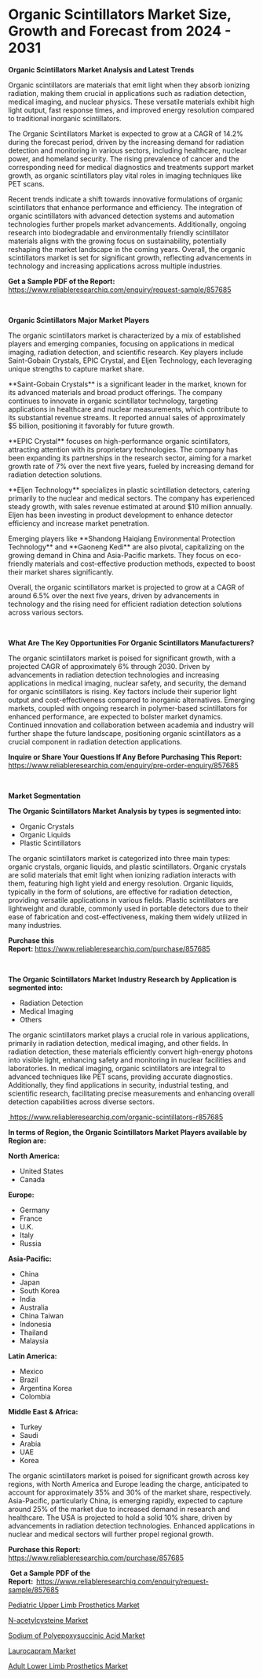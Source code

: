 <p><h1>Organic Scintillators Market Size, Growth and Forecast from 2024 - 2031</h1></p><p><strong>Organic Scintillators Market Analysis and Latest Trends</strong></p>
<p><p>Organic scintillators are materials that emit light when they absorb ionizing radiation, making them crucial in applications such as radiation detection, medical imaging, and nuclear physics. These versatile materials exhibit high light output, fast response times, and improved energy resolution compared to traditional inorganic scintillators. </p><p>The Organic Scintillators Market is expected to grow at a CAGR of 14.2% during the forecast period, driven by the increasing demand for radiation detection and monitoring in various sectors, including healthcare, nuclear power, and homeland security. The rising prevalence of cancer and the corresponding need for medical diagnostics and treatments support market growth, as organic scintillators play vital roles in imaging techniques like PET scans.</p><p>Recent trends indicate a shift towards innovative formulations of organic scintillators that enhance performance and efficiency. The integration of organic scintillators with advanced detection systems and automation technologies further propels market advancements. Additionally, ongoing research into biodegradable and environmentally friendly scintillator materials aligns with the growing focus on sustainability, potentially reshaping the market landscape in the coming years. Overall, the organic scintillators market is set for significant growth, reflecting advancements in technology and increasing applications across multiple industries.</p></p>
<p><strong>Get a Sample PDF of the Report:&nbsp;</strong> <a href="https://www.reliableresearchiq.com/enquiry/request-sample/857685?utm_campaign=1137&utm_medium=2&utm_source=Github&utm_content=ia&utm_term=09112024&utm_id=organic-scintillators">https://www.reliableresearchiq.com/enquiry/request-sample/857685</a></p>
<p>&nbsp;</p>
<p><strong>Organic Scintillators Major Market Players</strong></p>
<p><p>The organic scintillators market is characterized by a mix of established players and emerging companies, focusing on applications in medical imaging, radiation detection, and scientific research. Key players include Saint-Gobain Crystals, EPIC Crystal, and Eljen Technology, each leveraging unique strengths to capture market share.</p><p>**Saint-Gobain Crystals** is a significant leader in the market, known for its advanced materials and broad product offerings. The company continues to innovate in organic scintillator technology, targeting applications in healthcare and nuclear measurements, which contribute to its substantial revenue streams. It reported annual sales of approximately $5 billion, positioning it favorably for future growth.</p><p>**EPIC Crystal** focuses on high-performance organic scintillators, attracting attention with its proprietary technologies. The company has been expanding its partnerships in the research sector, aiming for a market growth rate of 7% over the next five years, fueled by increasing demand for radiation detection solutions.</p><p>**Eljen Technology** specializes in plastic scintillation detectors, catering primarily to the nuclear and medical sectors. The company has experienced steady growth, with sales revenue estimated at around $10 million annually. Eljen has been investing in product development to enhance detector efficiency and increase market penetration.</p><p>Emerging players like **Shandong Haiqiang Environmental Protection Technology** and **Gaoneng Kedi** are also pivotal, capitalizing on the growing demand in China and Asia-Pacific markets. They focus on eco-friendly materials and cost-effective production methods, expected to boost their market shares significantly.</p><p>Overall, the organic scintillators market is projected to grow at a CAGR of around 6.5% over the next five years, driven by advancements in technology and the rising need for efficient radiation detection solutions across various sectors.</p></p>
<p>&nbsp;</p>
<p><strong>What Are The Key Opportunities For Organic Scintillators Manufacturers?</strong></p>
<p><p>The organic scintillators market is poised for significant growth, with a projected CAGR of approximately 6% through 2030. Driven by advancements in radiation detection technologies and increasing applications in medical imaging, nuclear safety, and security, the demand for organic scintillators is rising. Key factors include their superior light output and cost-effectiveness compared to inorganic alternatives. Emerging markets, coupled with ongoing research in polymer-based scintillators for enhanced performance, are expected to bolster market dynamics. Continued innovation and collaboration between academia and industry will further shape the future landscape, positioning organic scintillators as a crucial component in radiation detection applications.</p></p>
<p><strong>Inquire or Share Your Questions If Any Before Purchasing This Report:</strong> <a href="https://www.reliableresearchiq.com/enquiry/pre-order-enquiry/857685?utm_campaign=1137&utm_medium=2&utm_source=Github&utm_content=ia&utm_term=09112024&utm_id=organic-scintillators">https://www.reliableresearchiq.com/enquiry/pre-order-enquiry/857685</a></p>
<p>&nbsp;</p>
<p><strong>Market Segmentation</strong></p>
<p><strong>The Organic Scintillators Market Analysis by types is segmented into:</strong></p>
<p><ul><li>Organic Crystals</li><li>Organic Liquids</li><li>Plastic Scintillators</li></ul></p>
<p><p>The organic scintillators market is categorized into three main types: organic crystals, organic liquids, and plastic scintillators. Organic crystals are solid materials that emit light when ionizing radiation interacts with them, featuring high light yield and energy resolution. Organic liquids, typically in the form of solutions, are effective for radiation detection, providing versatile applications in various fields. Plastic scintillators are lightweight and durable, commonly used in portable detectors due to their ease of fabrication and cost-effectiveness, making them widely utilized in many industries.</p></p>
<p><strong>Purchase this Report:&nbsp;</strong><a href="https://www.reliableresearchiq.com/purchase/857685?utm_campaign=1137&utm_medium=2&utm_source=Github&utm_content=ia&utm_term=09112024&utm_id=organic-scintillators">https://www.reliableresearchiq.com/purchase/857685</a></p>
<p>&nbsp;</p>
<p><strong>The Organic Scintillators Market Industry Research by Application is segmented into:</strong></p>
<p><ul><li>Radiation Detection</li><li>Medical Imaging</li><li>Others</li></ul></p>
<p><p>The organic scintillators market plays a crucial role in various applications, primarily in radiation detection, medical imaging, and other fields. In radiation detection, these materials efficiently convert high-energy photons into visible light, enhancing safety and monitoring in nuclear facilities and laboratories. In medical imaging, organic scintillators are integral to advanced techniques like PET scans, providing accurate diagnostics. Additionally, they find applications in security, industrial testing, and scientific research, facilitating precise measurements and enhancing overall detection capabilities across diverse sectors.</p></p>
<p><a href="https://www.reliableresearchiq.com/organic-scintillators-r857685?utm_campaign=1137&utm_medium=2&utm_source=Github&utm_content=ia&utm_term=09112024&utm_id=organic-scintillators">&nbsp;https://www.reliableresearchiq.com/organic-scintillators-r857685</a></p>
<p><strong>In terms of Region, the Organic Scintillators Market Players available by Region are:</strong></p>
<p>
    <p> <strong> North America: </strong>
        <ul>
            <li>United States</li>
            <li>Canada</li>
        </ul>
        </p> 
    <p> <strong> Europe: </strong>
        <ul>
            <li>Germany</li>
            <li>France</li>
            <li>U.K.</li>
            <li>Italy</li>
            <li>Russia</li>
        </ul>
        </p> 
    <p> <strong> Asia-Pacific: </strong>
        <ul>
            <li>China</li>
            <li>Japan</li>
            <li>South Korea</li>
            <li>India</li>
            <li>Australia</li>
            <li>China Taiwan</li>
            <li>Indonesia</li>
            <li>Thailand</li>
            <li>Malaysia</li>
        </ul>
        </p> 
    <p> <strong> Latin America: </strong>
        <ul>
            <li>Mexico</li>
            <li>Brazil</li>
            <li>Argentina Korea</li>
            <li>Colombia</li>
        </ul>
        </p> 
    <p> <strong> Middle East & Africa: </strong>
        <ul>
            <li>Turkey</li>
            <li>Saudi</li>
            <li>Arabia</li>
            <li>UAE</li>
            <li>Korea</li>
        </ul>
    </p>
    </p>
<p><p>The organic scintillators market is poised for significant growth across key regions, with North America and Europe leading the charge, anticipated to account for approximately 35% and 30% of the market share, respectively. Asia-Pacific, particularly China, is emerging rapidly, expected to capture around 25% of the market due to increased demand in research and healthcare. The USA is projected to hold a solid 10% share, driven by advancements in radiation detection technologies. Enhanced applications in nuclear and medical sectors will further propel regional growth.</p></p>
<p><strong>Purchase this Report: </strong><a href="https://www.reliableresearchiq.com/purchase/857685?utm_campaign=1137&utm_medium=2&utm_source=Github&utm_content=ia&utm_term=09112024&utm_id=organic-scintillators">https://www.reliableresearchiq.com/purchase/857685</a></p>
<p>&nbsp;<strong>Get a Sample PDF of the Report:&nbsp;&nbsp;</strong><a href="https://www.reliableresearchiq.com/enquiry/request-sample/857685?utm_campaign=1137&utm_medium=2&utm_source=Github&utm_content=ia&utm_term=09112024&utm_id=organic-scintillators">https://www.reliableresearchiq.com/enquiry/request-sample/857685</a></p>
<p><strong></strong></p>
<p><p><a href="https://issuu.com/reportprime-2/docs/pediatric-upper-limb-prosthetics-ma_6170754b8fde10?utm_campaign=1137&utm_medium=2&utm_source=Github&utm_content=ia&utm_term=09112024&utm_id=organic-scintillators">Pediatric Upper Limb Prosthetics Market</a></p><p><a href="https://www.linkedin.com/pulse/n-acetylcysteine-market-research-report-exploring-size-revenue-12u9f?utm_campaign=1137&utm_medium=2&utm_source=Github&utm_content=ia&utm_term=09112024&utm_id=organic-scintillators">N-acetylcysteine Market</a></p><p><a href="https://www.linkedin.com/pulse/sodium-polyepoxysuccinic-acid-market-growth-segmentation-lkj7f?utm_campaign=1137&utm_medium=2&utm_source=Github&utm_content=ia&utm_term=09112024&utm_id=organic-scintillators">Sodium of Polyepoxysuccinic Acid Market</a></p><p><a href="https://github.com/chaschadedn/Market-Research-Report-List-1/blob/main/laurocapram-market.md?utm_campaign=1137&utm_medium=2&utm_source=Github&utm_content=ia&utm_term=09112024&utm_id=organic-scintillators">Laurocapram Market</a></p><p><a href="https://issuu.com/reportprime-2/docs/adult-lower-limb-prosthetics-market_54dab9d212e227?utm_campaign=1137&utm_medium=2&utm_source=Github&utm_content=ia&utm_term=09112024&utm_id=organic-scintillators">Adult Lower Limb Prosthetics Market</a></p></p>